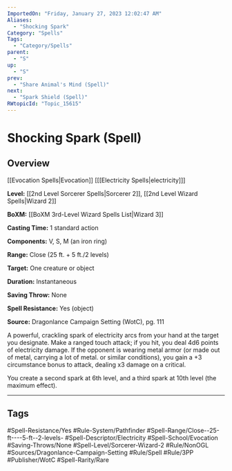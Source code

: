 ```yaml
---
ImportedOn: "Friday, January 27, 2023 12:02:47 AM"
Aliases:
  - "Shocking Spark"
Category: "Spells"
Tags:
  - "Category/Spells"
parent:
  - "S"
up:
  - "S"
prev:
  - "Share Animal's Mind (Spell)"
next:
  - "Spark Shield (Spell)"
RWtopicId: "Topic_15615"
---
```

# Shocking Spark (Spell)
## Overview
[[Evocation Spells|Evocation]] \[[[Electricity Spells|electricity]]]

**Level:** [[2nd Level Sorcerer Spells|Sorcerer 2]], [[2nd Level Wizard Spells|Wizard 2]]

**BoXM:** [[BoXM 3rd-Level Wizard Spells List|Wizard 3]]

**Casting Time:** 1 standard action

**Components:** V, S, M (an iron ring)

**Range:** Close (25 ft. + 5 ft./2 levels)

**Target:** One creature or object

**Duration:** Instantaneous

**Saving Throw:** None

**Spell Resistance:** Yes (object)

**Source:** Dragonlance Campaign Setting (WotC)­, pg. 111

A powerful, crackling spark of electricity arcs from your hand at the target you designate. Make a ranged touch attack; if you hit, you deal 4d6 points of electricity damage. If the opponent is wearing metal armor (or made out of metal, carrying a lot of metal. or similar conditions), you gain a +3 circumstance bonus to attack, dealing x3 damage on a critical.

You create a second spark at 6th level, and a third spark at 10th level (the maximum effect).


---
## Tags
#Spell-Resistance/Yes #Rule-System/Pathfinder #Spell-Range/Close--25-ft----5-ft--2-levels- #Spell-Descriptor/Electricity #Spell-School/Evocation #Saving-Throws/None #Spell-Level/Sorcerer-Wizard-2 #Rule/NonOGL #Sources/Dragonlance-Campaign-Setting #Rule/Spell #Rule/3PP #Publisher/WotC #Spell-Rarity/Rare

